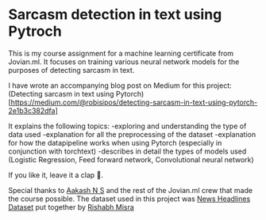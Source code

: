 # Sarcasm detection in text using Pytroch
This is my course assignment for a machine learning certificate from Jovian.ml. It focuses on training various neural network models for the purposes of detecting sarcasm in text.

I have wrote an accompanying  blog post on Medium for this project:(Detecting sarcasm in text using Pytorch) [https://medium.com/@robisipos/detecting-sarcasm-in-text-using-pytorch-2e1b3c382dfa]

It explains the following topics:
  -exploring and understanding the type of data used
  -explanation for all the preprocessing of the dataset
  -explanation for how the datapipeline works when using Pytorch (especially in conjunction with torchtext)
  -describes in detail the types of models used (Logistic Regression, Feed forward network, Convolutional neural network)
  
  
 If you like it, leave it a clap 👏.
 
 
Special thanks to [Aakash N S](https://medium.com/@aakashns) and the rest of the Jovian.ml crew that made the course possible.
The dataset used in this project was [News Headlines Dataset](https://www.kaggle.com/rmisra/news-headlines-dataset-for-sarcasm-detection) put together by [Rishabh Misra](https://rishabhmisra.github.io/publications/)
